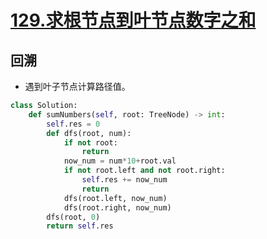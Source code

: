 # [129.求根节点到叶节点数字之和](https://leetcode-cn.com/problems/sum-root-to-leaf-numbers/)

## 回溯
+ 遇到叶子节点计算路径值。
``` python
class Solution:
    def sumNumbers(self, root: TreeNode) -> int:
        self.res = 0
        def dfs(root, num):
            if not root:
                return
            now_num = num*10+root.val
            if not root.left and not root.right:
                self.res += now_num
                return
            dfs(root.left, now_num)
            dfs(root.right, now_num)
        dfs(root, 0)
        return self.res
```